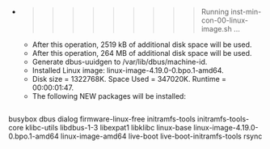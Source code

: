 * >>>>>>>>> Running inst-min-con-00-linux-image.sh ...
  * After this operation, 2519 kB of additional disk space will be used.
  * After this operation, 264 MB of additional disk space will be used.
  * Generate dbus-uuidgen to /var/lib/dbus/machine-id.
  * Installed Linux image: linux-image-4.19.0-0.bpo.1-amd64.
  * Disk size = 1322768K. Space Used = 347020K. Runtime = 00:00:01:47.
  * The following NEW packages will be installed:
  ```bash
busybox dbus dialog firmware-linux-free initramfs-tools
initramfs-tools-core klibc-utils libdbus-1-3 libexpat1 libklibc
linux-base linux-image-4.19.0-0.bpo.1-amd64 linux-image-amd64 live-boot live-boot-initramfs-tools
rsync
  ```
